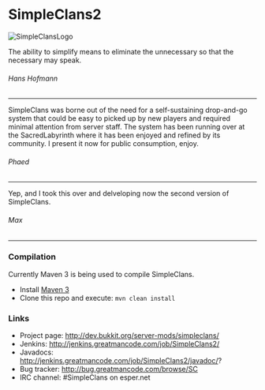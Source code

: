 # SimpleClans2

![SimpleClansLogo](http://sacredlabyrinth.net/store/sc_logo.png)


The ability to simplify means to eliminate the unnecessary so that the necessary may speak.

###### Hans Hofmann
---

SimpleClans was borne out of the need for a self-sustaining drop-and-go system that could be easy to picked up by new players and required minimal attention from server staff. The system has been running over at the SacredLabyrinth where it has been enjoyed and refined by its community. I present it now for public consumption, enjoy.
 
###### Phaed
---

Yep, and I took this over and delveloping now the second version of SimpleClans.

###### Max
---

### Compilation
Currently Maven 3 is being used to compile SimpleClans.

* Install [Maven 3](http://maven.apache.org/download.html)
* Clone this repo and execute: `mvn clean install`

### Links
* Project page: http://dev.bukkit.org/server-mods/simpleclans/
* Jenkins: http://jenkins.greatmancode.com/job/SimpleClans2/
* Javadocs: http://jenkins.greatmancode.com/job/SimpleClans2/javadoc/?
* Bug tracker: http://bug.greatmancode.com/browse/SC
* IRC channel: #SimpleClans on esper.net